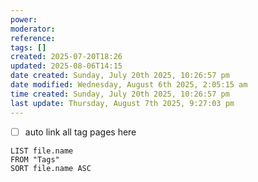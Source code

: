 ```yaml
---
power: 
moderator: 
reference: 
tags: []
created: 2025-07-20T18:26
updated: 2025-08-06T14:15
date created: Sunday, July 20th 2025, 10:26:57 pm
date modified: Wednesday, August 6th 2025, 2:05:15 am
time created: Sunday, July 20th 2025, 10:26:57 pm
last update: Thursday, August 7th 2025, 9:27:03 pm
---
```

- [ ] auto link all tag pages here

```dataview
LIST file.name
FROM "Tags"
SORT file.name ASC
```
